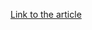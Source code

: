 [Link to the article](https://www.akamai.com/blog/security/2024/sep/what-the-nis2-directive-means-for-your-business-and-your-apis)
